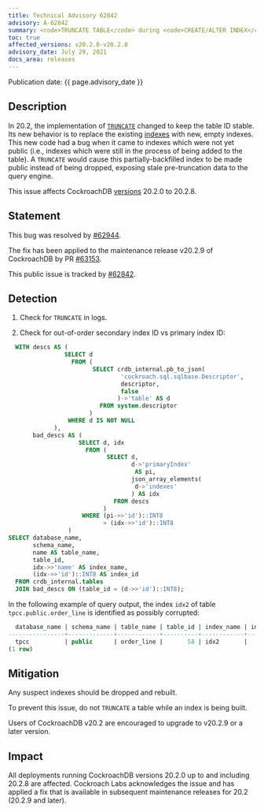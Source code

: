 ```yaml
---
title: Technical Advisory 62842
advisory: A-62842
summary: <code>TRUNCATE TABLE</code> during <code>CREATE/ALTER INDEX</code> can cause data corruption
toc: true
affected_versions: v20.2.0-v20.2.8
advisory_date: July 29, 2021
docs_area: releases
---
```


Publication date: {{ page.advisory_date }}

## Description

In 20.2, the implementation of [`TRUNCATE`](https://www.cockroachlabs.com/docs/stable/truncate.html) changed to keep the table ID stable.
Its new behavior is to replace the existing [indexes](https://www.cockroachlabs.com/docs/stable/indexes.html) with new, empty indexes.
This new code had a bug when it came to indexes which were not yet public (i.e., indexes which were still in the process of being added to the table).
A `TRUNCATE` would cause this partially-backfilled index to be made public instead of being dropped, exposing stale pre-truncation data to the query engine.

This issue affects CockroachDB [versions](/docs/releases/) 20.2.0 to 20.2.8.

## Statement

This bug was resolved by [#62944].

The fix has been applied to the maintenance release v20.2.9 of CockroachDB by PR [#63153].

This public issue is tracked by [#62842].

## Detection

1. Check for `TRUNCATE` in logs.

2. Check for out-of-order secondary index ID vs primary index ID:

~~~sql
  WITH descs AS (
				SELECT d
				  FROM (
						SELECT crdb_internal.pb_to_json(
								'cockroach.sql.sqlbase.Descriptor',
								descriptor,
								false
						       )->'table' AS d
						  FROM system.descriptor
				       )
				 WHERE d IS NOT NULL
             ),
       bad_descs AS (
					SELECT d, idx
					  FROM (
							SELECT d,
							       d->'primaryIndex'
									AS pi,
							       json_array_elements(
									d->'indexes'
							       ) AS idx
							  FROM descs
					       )
					 WHERE (pi->>'id')::INT8
					       > (idx->>'id')::INT8
                 )
SELECT database_name,
       schema_name,
       name AS table_name,
       table_id,
       idx->>'name' AS index_name,
       (idx->>'id')::INT8 AS index_id
  FROM crdb_internal.tables
  JOIN bad_descs ON (table_id = (d->>'id')::INT8);
~~~

In the following example of query output, the index `idx2` of table `tpcc.public.order_line` is identified as possibly corrupted:

~~~sql
  database_name | schema_name | table_name | table_id | index_name | index_id
----------------+-------------+------------+----------+------------+-----------
  tpcc          | public      | order_line |       58 | idx2       |        2
(1 row)
~~~

## Mitigation

Any suspect indexes should be dropped and rebuilt.

To prevent this issue, do not `TRUNCATE` a table while an index is being built.

Users of CockroachDB v20.2 are encouraged to upgrade to v20.2.9 or a later version.

## Impact

All deployments running CockroachDB versions 20.2.0 up to and including 20.2.8 are affected.
Cockroach Labs acknowledges the issue and has applied a fix that is available in subsequent maintenance releases for 20.2 (20.2.9 and later).

[#62842]: https://github.com/cockroachdb/cockroach/issues/62842
[#62944]: https://github.com/cockroachdb/cockroach/pull/62944
[#63153]: https://github.com/cockroachdb/cockroach/pull/63153
